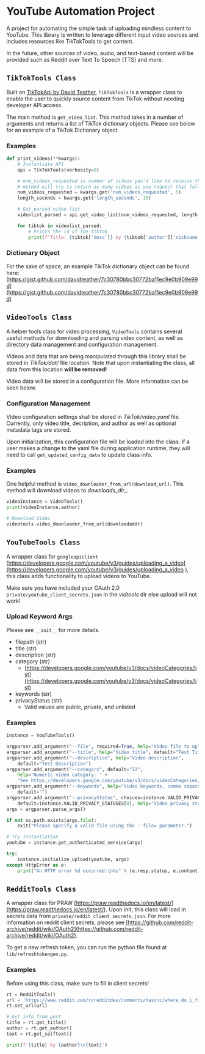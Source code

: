 # YouTube Automation Project
A project for automating the simple task of uploading mindless content to YouTube. This library is written to leverage different input video sources and includes resources like TikTokTools to get content. 

In the future, other sources of video, audio, and text-based content will be provided such as Reddit over Text To Speech (TTS) and more.

## ```TikTokTools Class```
Built on [TikTokApi by David Teather](https://github.com/davidteather/TikTok-Api), ```TikTokTools``` is a wrapper class to enable the user to quickly source content from TikTok without needing developer API access. 

The main method is ```get_video_list```. This method takes in a number of arguments and returns a list of TikTok dictionary objects. Please see below for an example of a TikTok Dictionary object.

### Examples
```python
def print_videos(**kwargs):
    # Instantiate API
    api = TikTokTools(verbosity=0)

    # num_videos_requested is number of videos you'd like to receive that are shorter than length_seconds
    # method will try to return as many videos as you request that fall within these parameters
    num_videos_requested = kwargs.get('num_videos_requested', 5)
    length_seconds = kwargs.get('length_seconds', 15)

    # Get parsed video list
    videolist_parsed = api.get_video_list(num_videos_requested, length_seconds, buffer_len=5)

    for tiktok in videolist_parsed:
        # Prints the id of the tiktok
        print(f"Title: {tiktok['desc']} by {tiktok['author']['nickname']}\nLink: {tiktok['video']['playAddr']}\n\n")

```

### Dictionary Object
For the sake of space, an example TikTok dictionary object can be found here: [https://gist.github.com/davidteather/7c30780bbc30772ba11ec9e0b909e99d](https://gist.github.com/davidteather/7c30780bbc30772ba11ec9e0b909e99d)

## ```VideoTools Class```
A helper tools class for video processing, ```VideoTools``` contains several useful methods for downloading and parsing video content, as well as directory data management and configuration management.

Videos and data that are being manipulated through this library shall be stored in *TikTok/dat/* file location. Note that upon instantiating the class, all data from this location **will be removed!**

Video data will be stored in a configuration file. More information can be seen below.

### Configuration Management
Video configuration settings shall be stored in *TikTok/video.yaml* file. Currently, only video title, decription, and author as well as optional metadata tags are stored. 

Upon initialization, this configuration file will be loaded into the class. If a user makes a change to the yaml file during application runtime, they will need to call ```get_updated_config_data``` to update class info.

### Examples
One helpful method is ```video_downloader_from_url(download_url)```. This method will download videos to *downloads_dir_*. 

```python
videoInstance = VideoTools()
print(videoInstance.author)

# Download Video
videotools.video_downloader_from_url(downloadaddr)
```

## ```YouTubeTools Class```
A wrapper class for ```googleapiclient``` [https://developers.google.com/youtube/v3/guides/uploading_a_video](https://developers.google.com/youtube/v3/guides/uploading_a_video
), this class adds functionality to upload videos to YouTube.

Make sure you have included your OAuth 2.0 ```private/youtube_client_secrets.json``` in the *vidtools* dir else upload will not work!

### Upload Keyword Args
Please see ```__init__``` for more details.

- filepath (str)
- title (str)
- description (str)
- category (str)
  - [https://developers.google.com/youtube/v3/docs/videoCategories/list](https://developers.google.com/youtube/v3/docs/videoCategories/list)
- keywords (str)
- privacyStatus (str)
  - Valid values are public, private, and unlisted

### Examples

```python
instance = YouTubeTools()

argparser.add_argument("--file", required=True, help="Video file to upload")
argparser.add_argument("--title", help="Video title", default="Test Title")
argparser.add_argument("--description", help="Video description",
    default="Test Description")
argparser.add_argument("--category", default="22",
    help="Numeric video category. " +
    "See https://developers.google.com/youtube/v3/docs/videoCategories/list")
argparser.add_argument("--keywords", help="Video keywords, comma separated",
    default="")
argparser.add_argument("--privacyStatus", choices=instance.VALID_PRIVACY_STATUSES,
    default=instance.VALID_PRIVACY_STATUSES[0], help="Video privacy status.")
args = argparser.parse_args()

if not os.path.exists(args.file):
    exit("Please specify a valid file using the --file= parameter.")

# Try instantiation
youtube = instance.get_authenticated_service(args)

try:
    instance.initialize_upload(youtube, args)
except HttpError as e:
    print("An HTTP error %d occurred:\n%s" % (e.resp.status, e.content))
```

## ```RedditTools Class```
A wrapper class for PRAW [https://praw.readthedocs.io/en/latest/](https://praw.readthedocs.io/en/latest/). Upon init, this class will load in secrets data from ```private/reddit_client_secrets.json```. For more information on reddit client secrets, please see [https://github.com/reddit-archive/reddit/wiki/OAuth2](https://github.com/reddit-archive/reddit/wiki/OAuth2).

To get a new refresh token, you can run the python file found at ```lib/refreshtokengen.py```.

### Examples
Before using this class, make sure to fill in client secrets!

```python
rt = RedditTools()
url = 'https://www.reddit.com/r/redditdev/comments/hasnnc/where_do_i_find_the_reddit_client_id_and_secret/'
rt.set_url(url)

# Get info from post
title = rt.get_title()
author = rt.get_author()
text = rt.get_selftext()

print(f'{title} by {author}\n{text}')
```
